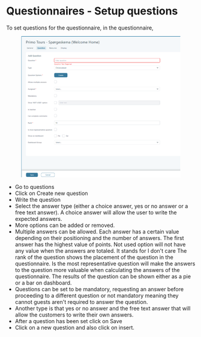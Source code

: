 # Questionnaires - Setup questions

To set questions for the questionnaire, in the questionnaire,&#x20;

<figure><img src="../../.gitbook/assets/image (3) (1) (1) (1) (1) (1) (1).png" alt=""><figcaption></figcaption></figure>

* Go to questions&#x20;
* Click on Create new question&#x20;
* Write the question&#x20;
* Select the answer type (either a choice answer, yes or no answer or a free text answer). A choice answer will allow the user to write the expected answers.&#x20;
* More options can be added or removed.&#x20;
* Multiple answers can be allowed. Each answer has a certain value depending on their positioning and the number of answers. The first answer has the highest value of points. Not used option will not have any value when the answers are totaled. It stands for I don't care The rank of the question shows the placement of the question in the questionnaire. Is the most representative question will make the answers to the question more valuable when calculating the answers of the questionnaire. The results of the question can be shown either as a pie or a bar on dashboard.&#x20;
* Questions can be set to be mandatory, requesting an answer before proceeding to a different question or not mandatory meaning they cannot guests aren't required to answer the question.&#x20;
* Another type is that yes or no answer and the free text answer that will allow the customers to write their own answers.&#x20;
* After a question has been set click on Save
* Click on  a new question and also click on insert.
